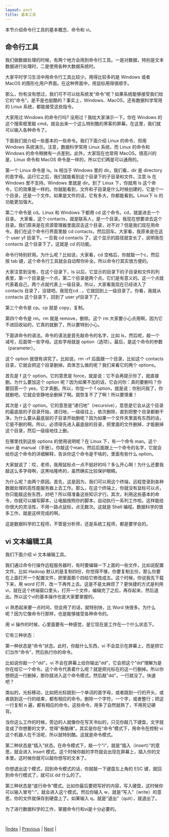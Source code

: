 ```yaml
---
layout: post
title: 基本工具
---
```


本节介绍命令行工具的基本概念、命令和 vi。

## 命令行工具

我们做数据处理的时候，有两个地方会用到命令行工具。一是对数据，特别是文本数据进行处理时，二是使用各种大数据系统时。

大家平时学习生活中用命令行工具比较少。用得比较多的是 Windows 或者 MacOS 的图形化用户界面。在这种界面中，用鼠标用得很顺手。

那么，你有没有想过，我们可不可以给系统发“命令”呢？如果系统能够接受我们给它的“命令”，是不是也挺酷的？事实上，Windows、MacOS，还有数据科学常用的 Linux 系统，都能接受这些指令。

大家用过 Windows 的命令行吗? 没用过？我给大家演示一下。你在 Windows 的这个搜索框里敲 cmd，就会出来一个这么特别酷的黑客的屏幕。在这里，我们就可以输入各种命令了。

下面我们就介绍一些基本的一些命令。我们下面介绍 Linux 的命令，但用 Windows 系统演示。注意，数据科学常用 Linux 系统，而 Linux 的命令和 Windows 的命令稍微有一点差别。此外，大家现在也常用 MacOS。很高兴的是，Linux 命令和 MacOS 命令是一样的，所以它们两是可以通用的。

第一个 Linux 命令是 ls。ls 相当于 Windows 里的 dir。我们看，dir 是 directory 的首字母。运行它之后，我们就能看到这个目录下的子目录和文件。注意 ls 在 Windows 里不支持。Windows 里就是 dir。到了 Linux 下，你就用 ls 这个命令，它的效果是一样的。你就能看到，文件和子目录是什么时候创建的，它是个一个目录，还是一个文件。如果是文件的话，它有多大，你都能看到。Linux下 ls 的功能更加强大。

第二个命令是 cd。Linux 和 Windows 下都用 cd 这个命令。cd，就是进去一个目录。
大家看，这个 contacts，就是联系人，是一个目录。我现在想要进去这个目录。我们原来是在资源管理器里面双击这个目录，对不对？但是我们现在用命令。我们在这个命令行界面里敲 cd contacts，然后回车。大家看，我原来是在这个 user yf 目录下。一旦我 cd contacts 了，这个显示的路径就变长了，说明我在 contacts 这个目录下了。这就是 cd 的功能。

命令行特别好用。为什么呢？比如说，大家看，cd 空格后，你就敲一个c，然后按 tab 键，这个命令行工具就会自动帮你补全。所以命令行其实很方便的。

大家注意到没有，在这个目录下，ls 以后，它显示的目录下的子目录和文件的列表里，第一个目录是一个点，第二个目录是两个点。它们是有意义的。这一个点就代表着自己，两个点就代表上一级目录。所以，大家看我现在已经进入了 contacts 目录了，没错吧。我现在cd ..，它就回到上一级目录了。你看，我就从 contacts 这个目录下，回到了 user yf目录下了。

第三个命令是 cp。cp 就是 copy，复制。

第四个命令是 rm。rm 就是 remove，删除。这个 rm 大家要小心点用啊，因为它不进回收站的，它真的就删了，所以要特别小心。

下面讲命令的语法。命令的语法是首先敲命令的名字，比如 ls，然后呢，敲一个减号，后面带一些字母。这些字母就是 option（选项）。最后，是这个命令的参数（parameter）。

这个 option 就很有讲究了。比如说，rm -rf 后面跟一个目录，比如这个 contacts 目录，它就会把这个目录删掉。具体怎么做的呢？我们来看它的两个 options。

首先是 f 这个 option。它的意思是 force，就是说：它不会再提示你了，就直接删。为什么要加这个 option 呢？因为如果不加的话，它会问你：真的要删吗？你要回答一个 yes，它才真删。所以，你加一个 f option，就是说：你别问我了，你就删吧。它就会安静地全删掉了啊。就恢复不了了啊！所以要慎重！

其次是 r 这个 option。它的意思是“递归地”（recursive），意思是它会从这个目录的最底层的子目录开始，递归地，一级级往上，依次删除，直到把整个目录都删干净。为什么要从最底层的子目录开始删呢？因为如果一个文件夹里面有东西的话，它是不删的啊。所以，必须得先进入最底层的目录，把里面的文件删掉，才能删掉这个目录，然后一级级地往上删。

在哪里找到这些 options 的使用说明呢？在 Linux 下，有一个命令 man。这个 man 是 manual（手册）。你敲这个man，然后后面跟上一个命令的名字，它就会给你这个命令的详细解释，告诉你这个命令是干啥的，里面有些什么 option。

大家就说了：哎，老师，我用鼠标点一点不挺好的吗？多么开心啊！为什么还要我敲这么多字母啊，这黑咕隆咚的，虽然确实比较保护眼睛。

为什么呢？由两个原因。首先，这是因为，我们可以用这个终端，远程登录到各种数据处理的高性能服务器上去工作。那么，在这个终端上，你就没有鼠标可以点，你只能敲这些东西，对吧？所以得准备这些知识才行。其次，利用这些基本的命令，你就可以编写脚本，让电脑按照你的脚本，自动执行一系列工作啦。这样能给你很大的灵活性，不用一路点鼠标，点无数次。这就是 Shell 编程。数据科学的很多工作，就是这样完成的啊。

这是数据科学的工程师，不管是分析师，还是系统工程师，都是要学会的。

## vi 文本编辑工具

我们下面介绍 vi 文本编辑工具。

我们通过命令行操作远程服务器时，有时要编辑一下上面的一些文件，比如说配置文件。比如 Hadoop 默认的是复制四份，你觉得不够，你要复制五份，那么你要在上面打开一个配置文件，把里面那个四给它修改成五。这个时候，你说我先下载下来，用 word 打开，改一下再传上去。这是不是太麻烦了？更快捷的方式是利用 vi，就在这个终端窗口里头，打开一个文件，编辑完了之后，再存起来，然后退出。所以这个vi的基本操作也是大家要掌握的。

vi 熟悉起来要一点时间，但会用了的话，就特别快，比 Word 快很多。为什么呢？因为它像命令行那样，也是能够接受各种命令的。

用 vi 操作的时候，心里面要有一种感觉，是它现在是工作在一个什么状态下。

它有三种状态：

第一种状态是“命令”状态。此时，你敲什么东西，vi 不会显示在屏幕上，而是把它们当作“命令”，然后执行你的命令。

比如说你敲一个"dd"。vi 不会在屏幕上给你输出"dd"，它会把这个"dd"理解为是你在给它一个命令。这个命令代表着什么呢？就是把光标在的这一行删掉。所以你想把这一行删掉，那你就进入这个命令模式，然后敲"dd"，一行就没了。快速吧？

类似的，光标移动，比如把光标跳到一个单词的首字母，或者跳到一行的开头，或者跳到这一行的结束，都有相应的命令。删除一个字符，一个字，或者整行；把这一行复制 n 遍，都有相应的命令。这些命令，用多了自然就熟了，不用死记硬背。

当你这么工作的时候，旁边的人就像你在写天书似的，只见你敲几下键盘，文字就变成了你想要的文字，觉得“泰酷辣”。其实是你在“命令”模式下，用命令在控制 vi 这个机器人在干活呢，所以就特别酷。这就是命令模式。

第二种状态是“插入”状态。在命令模式下，敲一个"i"，就是“插入（insert）”的意思，就会进入 insert 模式。这个时候你敲的字符就会出现在屏幕上，插入你的文本里。这时候你就可以敲你想写的文本了。

你想退出这个模式，回到命令模式的话，你就敲一下键盘左上角的 ESC 键，就回到命令行模式了，就可以 dd 什么的了。

第三种状态是“底行命令”模式。比如你最后要把写好的内容，写入硬盘，这时候你可以输入冒号“:”，就会进入这个模式。然后你输入 w，就是“写入”（write）的意思，你的文件就保存到硬盘上了。如果输入 q，就是“退出”（quit），就退出了。

为了进行数据科学的工作，掌握命令行和vi是十分必要的。

<br/>

|[Index](../) | [Previous](1-1-intro) | [Next](3-3-pandas) |
